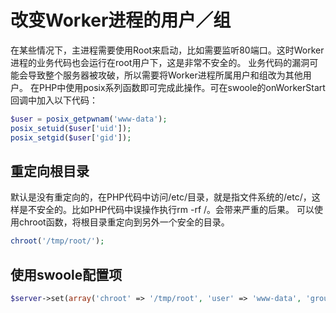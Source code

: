 # 改变Worker进程的用户／组

在某些情况下，主进程需要使用Root来启动，比如需要监听80端口。这时Worker进程的业务代码也会运行在root用户下，这是非常不安全的。
业务代码的漏洞可能会导致整个服务器被攻破，所以需要将Worker进程所属用户和组改为其他用户。
在PHP中使用posix系列函数即可完成此操作。可在swoole的onWorkerStart回调中加入以下代码：

```php
$user = posix_getpwnam('www-data');
posix_setuid($user['uid']);
posix_setgid($user['gid']);
```

重定向根目录
-----
默认是没有重定向的，在PHP代码中访问/etc/目录，就是指文件系统的/etc/，这样是不安全的。比如PHP代码中误操作执行rm -rf /。会带来严重的后果。
可以使用chroot函数，将根目录重定向到另外一个安全的目录。

```php
chroot('/tmp/root/');
```

使用swoole配置项
----

```php
$server->set(array('chroot' => '/tmp/root', 'user' => 'www-data', 'group' => 'www-data'));
```

